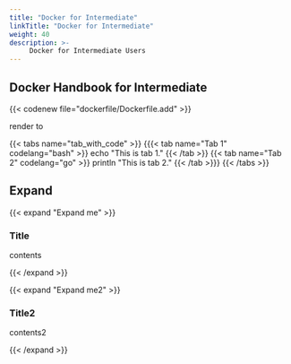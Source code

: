 ```yaml
---
title: "Docker for Intermediate"
linkTitle: "Docker for Intermediate"
weight: 40
description: >-
     Docker for Intermediate Users
---
```


## Docker Handbook for Intermediate


{{< codenew file="dockerfile/Dockerfile.add" >}}


render to 


{{< tabs name="tab_with_code" >}}
{{{< tab name="Tab 1" codelang="bash" >}}
echo "This is tab 1."
{{< /tab >}}
{{< tab name="Tab 2" codelang="go" >}}
println "This is tab 2."
{{< /tab >}}}
{{< /tabs >}}


## Expand

{{< expand "Expand me" >}}

### Title

contents

{{< /expand >}}

{{< expand "Expand me2" >}}

### Title2

contents2

{{< /expand >}}
